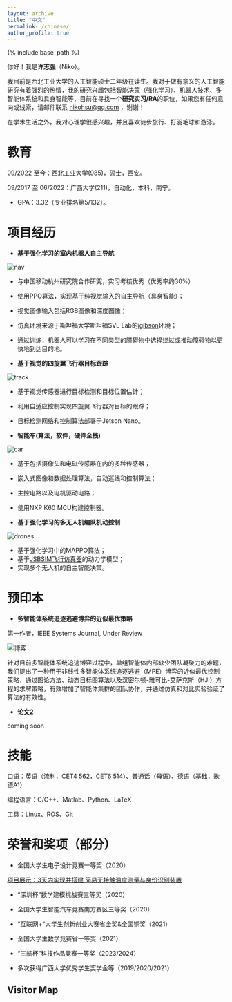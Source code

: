 ```yaml
---
layout: archive
title: "中文"
permalink: /chinese/
author_profile: true
---
```


{% include base_path %}

你好！我是**许志强**（Niko）。

我目前是西北工业大学的人工智能硕士二年级在读生。我对于做有意义的人工智能研究有着强烈的热情，我的研究兴趣包括智能决策（强化学习）、机器人技术、多智能体系统和具身智能等，目前在寻找一个**研究实习/RA**的职位，如果您有任何意向或线索，请邮件联系 nikohsu@qq.com ，谢谢！

在学术生活之外，我对心理学很感兴趣，并且喜欢徒步旅行、打羽毛球和游泳。

教育
======
09/2022 至今：西北工业大学(985)，硕士，西安。

09/2017 至 06/2022：广西大学(211)，自动化，本科，南宁。

- GPA：3.32（专业排名第5/132）。

项目经历
======
- **基于强化学习的室内机器人自主导航**

![nav](/Niko.github.io/images/PJ_navigation.gif)

- 与中国移动杭州研究院合作研究，实习考核优秀（优秀率约30%）
- 使用PPO算法，实现基于纯视觉输入的自主导航（具身智能）；
- 视觉图像输入包括RGB图像和深度图像；
- 仿真环境来源于斯坦福大学斯坦福SVL Lab的[igibson](https://svl.stanford.edu/igibson/)环境；
- 通过训练，机器人可以学习在不同类型的障碍物中选择绕过或推动障碍物以更快地到达目的地。


- **基于视觉的四旋翼飞行器目标跟踪**

![track](/Niko.github.io/images/PJ_uavtrack.gif)

- 基于视觉传感器进行目标检测和目标位置估计；
- 利用自适应控制实现四旋翼飞行器对目标的跟踪；
- 目标检测网络和控制算法部署于Jetson Nano。

- **智能车(算法，软件，硬件全栈)**

![car](/Niko.github.io/images/PJ_nxpcar.gif)

- 基于包括摄像头和电磁传感器在内的多种传感器；
- 嵌入式图像和数据处理算法，自动巡线和控制算法；
- 主控电路以及电机驱动电路；
- 使用NXP K60 MCU构建控制器。

- **基于强化学习的多无人机编队机动控制**

![drones](/Niko.github.io/images/PJ_UAV2v2.gif)

- 基于强化学习中的MAPPO算法；
- 基于[JSBSIM飞行仿真器](https://jsbsim.sourceforge.net/)的动力学模型；
- 实现多个无人机的自主智能决策。

预印本
======
- **多智能体系统追逐逃避博弈的近似最优策略**

第一作者，IEEE Systems Journal, Under Review

![博弈](/Niko.github.io/images/PA_PE-game.png)

针对目前多智能体系统追逃博弈过程中，单组智能体内部缺少团队凝聚力的难题，我们提出了一种用于非线性多智能体系统追逐逃避（MPE）博弈的近似最优控制策略，通过图论方法、动态目标图算法以及汉密尔顿-雅可比-艾萨克斯（HJI）方程的求解策略，有效增加了智能体集群的团队协作，并通过仿真和对比实验验证了算法的有效性。

- **论文2**

coming soon

技能
======
口语：英语（流利，CET4 562，CET6 514）、普通话（母语）、德语（基础，歌德A1）

编程语言：C/C++、Matlab、Python、LaTeX

工具：Linux、ROS、Git

荣誉和奖项（部分）
======
- 全国大学生电子设计竞赛一等奖（2020）

[项目展示：3天内实现并搭建 简易无接触温度测量与身份识别装置](https://www.bilibili.com/video/BV1ZK4y177U2)

- “深圳杯”数学建模挑战赛三等奖（2020）

- 全国大学生智能汽车竞赛南方赛区三等奖（2020）

- “互联网+”大学生创新创业大赛省金奖&全国铜奖（2021）

- 全国大学生数学竞赛省一等奖（2021）

- “三航杯”科技作品竞赛一等奖（2023/2024）

- 多次获得广西大学优秀学生奖学金等（2019/2020/2021）

Visitor Map
------

<script type="text/javascript" src="//rf.revolvermaps.com/0/0/6.js?i=54e0ojatafc&amp;m=7&amp;c=e63100&amp;cr1=ffffff&amp;f=arial&amp;l=0&amp;bv=90&amp;lx=-420&amp;ly=420&amp;hi=20&amp;he=7&amp;hc=a8ddff&amp;rs=80" async="async"></script>
